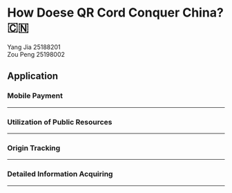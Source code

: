 # How Doese QR Cord Conquer China?  :cn:

Yang Jia 25188201    
Zou Peng 25198002

## Application

### Mobile Payment
------

### Utilization of Public Resources
-----

### Origin Tracking
-----

### Detailed Information Acquiring
-----

